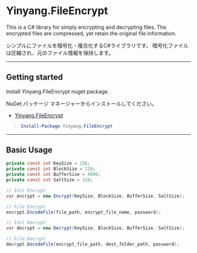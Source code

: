 # Yinyang.FileEncrypt

This is a C# library for simply encrypting and decrypting files.
The encrypted files are compressed, yet retain the original file information.

シンプルにファイルを暗号化・複合化するC#ライブラリです。
暗号化ファイルは圧縮され、元のファイル情報を保持します。

---

## Getting started

Install Yinyang.FileEncrypt nuget package.

NuGet パッケージ マネージャーからインストールしてください。

- [Yinyang.FileEncrypt](https://www.nuget.org/packages/Yinyang.FileEncrypt)

> ```powershell
> Install-Package Yinyang.FileEncrypt
> ```

---

## Basic Usage

```c#
private const int KeySize = 256;
private const int BlockSize = 128;
private const int BufferSize = 4096;
private const int SaltSize = 128;

// Init Encrypt
var encrypt = new Encrypt(KeySize, BlockSize, BufferSize, SaltSize);

// File Encrypt
encrypt.EncodeFile(file_path, encrypt_file_name, password);

// Init Decrypt
var decrypt = new Decrypt(KeySize, BlockSize, BufferSize, SaltSize);

// File Decrypt
decrypt.DecodeFile(encrypt_file_path, dest_folder_path, password);


```

